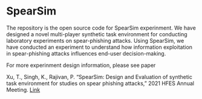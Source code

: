 # SpearSim

The repository is the open source code for SpearSim experinment. We have designed a novel multi-player synthetic task environment for conducting laboratory experiments on spear-phishing attacks. Using SpearSim, we have conducted an experiment to understand how information exploitation in spear-phishing attacks influences end-user decision-making.

For more experinment design information, please see paper

Xu, T., Singh, K., Rajivan, P. “SpearSim: Design and Evaluation of synthetic task environment for studies on spear phishing attacks,” 2021 HFES Annual Meeting. [Link](http://students.washington.edu/tx29/paper/2021_HFES_SpearPhishingMethodsPaper.pdf)
